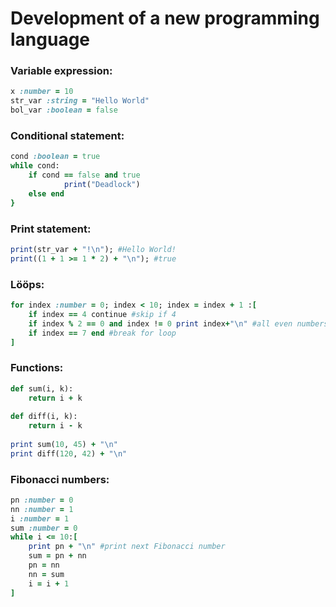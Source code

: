 # Development of a new programming language

### Variable expression:
```ruby
x :number = 10
str_var :string = "Hello World"
bol_var :boolean = false
```

### Conditional statement:
```ruby
cond :boolean = true
while cond:
	if cond == false and true
    		print("Deadlock")
  	else end
}
```

### Print statement:
```ruby
print(str_var + "!\n"); #Hello World!
print((1 + 1 >= 1 * 2) + "\n"); #true
```

### Lööps:
```ruby
for index :number = 0; index < 10; index = index + 1 :[
	if index == 4 continue #skip if 4
	if index % 2 == 0 and index != 0 print index+"\n" #all even numbers except 4
	if index == 7 end #break for loop
]
```

### Functions:
```ruby
def sum(i, k): 
	return i + k
	
def diff(i, k):
	return i - k
	
print sum(10, 45) + "\n"
print diff(120, 42) + "\n"
```

### Fibonacci numbers:
```ruby
pn :number = 0
nn :number = 1
i :number = 1
sum :number = 0
while i <= 10:[
	print pn + "\n" #print next Fibonacci number
	sum = pn + nn
	pn = nn
	nn = sum
	i = i + 1
]
```
